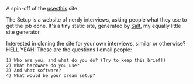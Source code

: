A spin-off of the [usesthis](http://usesthis.com/) site.

The Setup is a website of nerdy interviews, asking people what they use to get
the job done. It's a tiny static site, generated by
[Salt](http://github.com/waferbaby/salt/), my equally little site generator.

Interested in cloning the site for your own interviews, similar or otherwise?
HELL YEAH! These are the questions I email people:

	1) Who are you, and what do you do? (Try to keep this brief!)
	2) What hardware do you use?
	3) And what software?
	4) What would be your dream setup?
